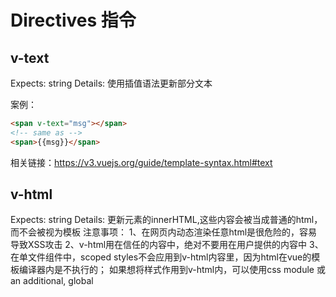 # Directives 指令
## v-text
Expects: string
Details: 使用插值语法更新部分文本

案例：
```html
<span v-text="msg"></span>
<!-- same as -->
<span>{{msg}}</span>
```

相关链接：https://v3.vuejs.org/guide/template-syntax.html#text


## v-html
Expects: string
Details: 更新元素的innerHTML,这些内容会被当成普通的html，而不会被视为模板
注意事项：
1、在网页内动态渲染任意html是很危险的，容易导致XSS攻击
2、v-html用在信任的内容中，绝对不要用在用户提供的内容中
3、在单文件组件中，scoped styles不会应用到v-html内容里，因为html在vue的模板编译器内是不执行的；
    如果想将样式作用到v-html内，可以使用css module
    或 an additional, global <style> element with a manual scoping strategy such as BEM.
案例：（略）
相关链接：https://v3.vuejs.org/guide/template-syntax.html#raw-html


## show
Expects: any
Details:
1、条件渲染的一种
2、不支持template元素，因为template本身不会被渲染
3、切换时，只是控制样式
案例：（略）
相关链接：https://v3.vuejs.org/guide/conditional.html#v-show

## if
Expects: any
Details: 
1、切换时，伴随着组件或元素的销毁和重新构造
2、如果v-if作用于template元素时，那么它的innerHTML会被抽象成一个条件块
3、当v-if和v-for一起使用时，v-if优先级高于v-for，不建议在一个元素内同时使用这两个指令
关于列表渲染指南：https://v3.vuejs.org/guide/list.html#v-for-with-v-if
案例：（略）
相关链接：https://v3.vuejs.org/guide/conditional.html#v-if

## else
Expects: 无
Details:
1、上一个兄弟节点必须包含指令：v-if或v-else-if
案例：(略)
相关链接：https://v3.vuejs.org/guide/conditional.html#v-else

## if-else-if
Expects: any
Details: 
1、上一个兄弟元素必须包含指令：v-if或v-else-if
案例：（略）
相关链接：https://v3.vuejs.org/guide/conditional.html#v-else

## v-for
Expects: Array | Object | number | string | Itarable
Details:
1、强制重排元素列表时，要为每一项设置key
2、v-for可以作用于实现Iterable接口的对象，例如：map和set
案例：（略）
相关链接：https://v3.vuejs.org/guide/list.html#mapping-an-array-to-elements-with-v-for
1、在v-for块内可以访问父级作用域的属性
2、可以使用以下用法：
```html
<div v-for="item of items"></div>
```
用of代替in，更接近迭代器的js语法
3、v-for遍历对象
```html
<li v-for="(value, name) in myObject">
  {{ name }}: {{ value }}
</li>
<li v-for="(value, name, index) in myObject">
  {{ index }}. {{ name }}: {{ value }}
</li>
```
注意事项：
遍历对象时，遍历顺序是基于Object.keys()的枚举顺序的，不能保证与js引擎实现保持一致

4、维护状态
1）更新用v-for渲染的列表时，默认使用“in-place patch”策略
2）当数据项的顺序变化时，不是修改DOM元素的顺序去适应数据顺序，而是patch each element in-place，保证特定索引号该呈现的内容
3）默认的更新模式是高效的，但仅适用于列表渲染输出不依赖子组件状态或临时DOM状态（例如：输入框输入的数据）
4）不要使用非简单值(non-primitive values)作为key

5、列表变更探测
1）能触发响应式更新的数组方法
+   push
+   pop
+   shift
+   unshift
+   splice
+   sort
+   reverse

2）替换数组
不会触发数组响应式机制但会返回新数组的方法：filter, concat, slice
Vue实现了一些智能启发方法来最大化重用DOM元素，因此用另一个包含重叠元素的数组替换原始数组是一个高效的操作

3）显示过滤/重排后的数组
用计算属性返回过滤/排序后的数组，而不修改原始数组
```html
<li v-for="n in evenNumbers" :key="n">{{ n }}</li>
```
```js
export default {
    data() {
      return {
        numbers: [ 1, 2, 3, 4, 5 ]
      }
    },
    computed: {
      evenNumbers() {
        return this.numbers.filter(number => number % 2 === 0)
      }
    }
}
```
在计算属性不可行的场景（嵌套v-for）：使用methods中的方法（？？？？？）
```html
<ul v-for="numbers in sets">
  <li v-for="n in even(numbers)" :key="n">{{ n }}</li>
</ul>
```
```js
export default {
    data() {
      return {
        sets: [[ 1, 2, 3, 4, 5 ], [6, 7, 8, 9, 10]]
      }
    },
    methods: {
      even(numbers) {
        return numbers.filter(number => number % 2 === 0)
      }
    }
}
```
5、v-for使用range
6、v-for用在template上
7、v-for用在自定义组件上


## v-on
shorthand：@
Expects: Function | Inline Statement | Object
argument: 事件
modifiers: 
+   .stop           calling event.stopPropagation()
+   .prevent        calling event.preventDefault()
+   .capture        在捕捉模式下，添加事件监听
+   .self           仅当从此元素调用事件时才触发事件处理程序
+   .{keyAlias}     只在某一些key上触发事件处理程序
+   .once           只触发一次
+   .left           仅针对鼠标左键触发的事件处理程序
+   .right          仅针对鼠标右键触发的事件处理程序
+   .middle         仅针对鼠标中键触发的事件处理程序
+   .passive        给dom事件添加属性{passive: true}

Details: 
1、如果使用内联语句，语句可以访问特殊属性$event
```html
v-on:click="handle('ok', $event)"
```
2、绑定一个对象：v-on="{ mousedown: doThis, mouseup: doThat }"，处理程序不传参，不支持任何修饰符

案例：
```html
<!-- method handler -->
<button v-on:click="doThis"></button>

<!-- dynamic event -->
<button v-on:[event]="doThis"></button>

<!-- inline statement -->
<button v-on:click="doThat('hello', $event)"></button>

<!-- shorthand -->
<button @click="doThis"></button>

<!-- shorthand dynamic event -->
<button @[event]="doThis"></button>

<!-- stop propagation -->
<button @click.stop="doThis"></button>

<!-- prevent default -->
<button @click.prevent="doThis"></button>

<!-- prevent default without expression -->
<form @submit.prevent></form>

<!-- chain modifiers -->
<button @click.stop.prevent="doThis"></button>

<!-- key modifier using keyAlias -->
<input @keyup.enter="onEnter" />

<!-- the click event will be triggered at most once -->
<button v-on:click.once="doThis"></button>

<!-- object syntax -->
<button v-on="{ mousedown: doThis, mouseup: doThat }"></button>
```

相关链接：




## v-bind
Expects: 
Details:

案例：


相关链接：




## v-model
Expects: 
Details:

案例：


相关链接：



## v-slot
Expects: 
Details:

案例：


相关链接：




## v-pre
Expects: 
Details:

案例：


相关链接：




## v-cloak
Expects: 
Details:

案例：


相关链接：




## v-once
Expects: 
Details:

案例：


相关链接：





## v-is
Expects: 
Details:

案例：


相关链接：









# Special Attribute 特殊属性
## key
值的类型：number | string



## ref



## is
































